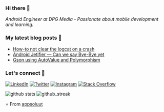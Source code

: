 ### Hi there 👋
_Android Engineer at DPG Media - Passionate about mobile development and learning._

### My latest blog posts 📖
<!-- HASHNODE_BLOG:START -->
- [How-to not clear the logcat on a crash](https://hameteman.com//how-to-not-clear-the-logcat-on-a-crash)
- [Android Jetifier — Can we say Bye-Bye yet](https://hameteman.com//android-jetifier-can-we-say-bye-bye-yet)
- [Gson using AutoValue and Polymorphism](https://hameteman.com//gson-using-autovalue-and-polymorphism)
<!-- HASHNODE_BLOG:END -->

### Let's connect 🔗
[![LinkedIn](https://img.shields.io/badge/LinkedIn-%230077B5.svg?&style=flat-square&logo=linkedin&logoColor=white)](https://www.linkedin.com/in/paulhameteman/)
[![Twitter](https://img.shields.io/twitter/follow/piromaan?label=Twitter&style=social)](https://twitter.com/piromaan)
[![Instagram](https://img.shields.io/badge/Instagram-%23E4405F.svg?&style=flat-square&logo=instagram&logoColor=white)](https://www.instagram.com/paul.hameteman/)
[![Stack Overflow](https://img.shields.io/badge/-Stack%20Overflow-222222?style=flat-square&logo=stack-overflow&logoColor=white&link=https://stackoverflow.com/users/352797/piro?tab=profile)](https://stackoverflow.com/users/352797/piro?tab=profile)

![github stats](https://github-readme-stats.vercel.app/api?username=appsoluut&show_icons=true&count_private=true&theme=cobalt)
![github_streak](https://github-readme-streak-stats.herokuapp.com/?user=appsoluut&theme=dark)

⭐️ From [appsoluut](https://github.com/appsoluut)

<!--
**appsoluut/appsoluut** is a ✨ _special_ ✨ repository because its `README.md` (this file) appears on your GitHub profile.

Here are some ideas to get you started:

- 🔭 I’m currently working on ...
- 🌱 I’m currently learning ...
- 👯 I’m looking to collaborate on ...
- 🤔 I’m looking for help with ...
- 💬 Ask me about ...
- 📫 How to reach me: ...
- 😄 Pronouns: ...
- ⚡ Fun fact: ...

-->
